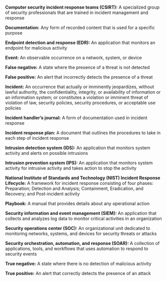 **Computer security incident response teams (CSIRT):** A specialized group of security professionals that are trained in incident management and response 

**Documentation:** Any form of recorded content that is used for a specific purpose 

**Endpoint detection and response (EDR):** An application that monitors an endpoint for malicious activity

**Event:** An observable occurrence on a network, system, or device

**False negative:** A state where the presence of a threat is not detected

**False positive:** An alert that incorrectly detects the presence of a threat

**Incident:** An occurrence that actually or imminently jeopardizes, without lawful authority, the confidentiality, integrity, or availability of information or an information system; or constitutes a violation or imminent threat of violation of law, security policies, security procedures, or acceptable use policies

**Incident handler’s journal:** A form of documentation used in incident response

**Incident response plan:** A document that outlines the procedures to take in each step of incident response

**Intrusion detection system (IDS):** An application that monitors system activity and alerts on possible intrusions

**Intrusion prevention system (IPS):** An application that monitors system activity for intrusive activity and takes action to stop the activity

**National Institute of Standards and Technology (NIST) Incident Response Lifecycle:** A framework for incident response consisting of four phases: Preparation; Detection and Analysis; Containment, Eradication, and Recovery; and Post-incident activity

**Playbook:** A manual that provides details about any operational action

**Security information and event management (SIEM):** An application that collects and analyzes log data to monitor critical activities in an organization 

**Security operations center (SOC):** An organizational unit dedicated to monitoring networks, systems, and devices for security threats or attacks

**Security orchestration, automation, and response (SOAR):** A collection of applications, tools, and workflows that uses automation to respond to security events

**True negative:** A state where there is no detection of malicious activity

**True positive:** An alert that correctly detects the presence of an attack  
